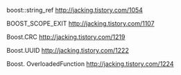 boost::string_ref
http://jacking.tistory.com/1054

BOOST_SCOPE_EXIT
http://jacking.tistory.com/1107

Boost.CRC
http://jacking.tistory.com/1219

Boost.UUID
http://jacking.tistory.com/1222

Boost. OverloadedFunction
http://jacking.tistory.com/1224
